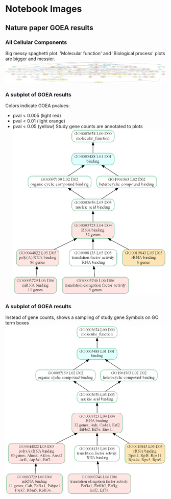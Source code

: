 # Notebook Images

## Nature paper GOEA results

### All Cellular Components
Big messy spaghetti plot. 'Molecular function' and 'Biological process' plots are bigger and messier.    
![BIG PLOT](./nbt3102_CC.png)

### A subplot of GOEA results
Colors indicate GOEA pvalues:
  * pval < 0.005 (light red)
  * pval < 0.01 (light orange)
  * pval < 0.05 (yellow)
Study gene counts are annotated to plots
![Gene Counts](./nbt3102_MF_RNA_genecnt.png)

### A subplot of GOEA results
Instead of gene counts, shows a sampling of study gene Symbols on GO term boxes
![Gene Symbols](./nbt3102_MF_RNA_Symbols.png)
